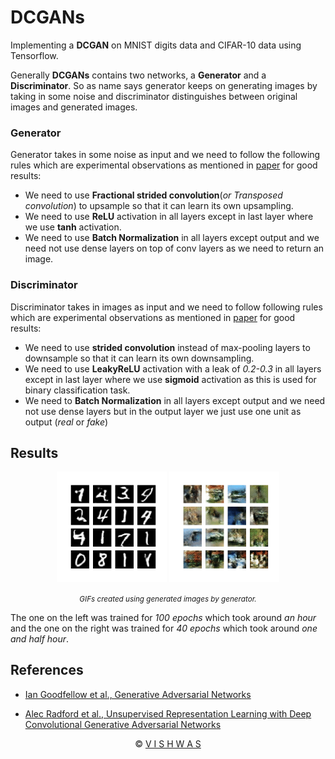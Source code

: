# DCGANs

Implementing a  **DCGAN** on MNIST digits data and CIFAR-10 data using Tensorflow.

Generally **DCGANs** contains two networks, a **Generator** and a **Discriminator**. So as name says generator keeps on generating images by taking in some noise and discriminator distinguishes between original images and generated images.

### Generator

Generator takes in some noise as input and we need to follow the following rules which are experimental observations as mentioned in [paper][2] for good results:

* We need to use **Fractional strided convolution**(*or Transposed convolution*) to upsample so that it can learn its own upsampling.
* We need to use **ReLU** activation in all layers except in last layer where we use **tanh** activation.
* We need to use **Batch Normalization** in all layers except output and we need not use dense layers on top of conv layers as we need to return an image.

### Discriminator

Discriminator takes in images as input and we need to follow following rules which are experimental observations as mentioned in [paper][2] for good results:

* We need to use **strided convolution** instead of max-pooling layers to downsample so that it can learn its own downsampling.
* We need to use **LeakyReLU** activation with a leak of *0.2-0.3* in all layers except in last layer where we use **sigmoid** activation as this is used for binary classification task.
* We need to **Batch Normalization** in all layers except output and we need not use dense layers but in the output layer we just use one unit as output (*real* or *fake*)

## Results

<div align="center">
    <p><img src="images/Generating_Digits.gif" width=35%>
        <img src="images/Generating_Images.gif" width=35%></p>
    <small><i>GIFs created using generated images by generator.</i></small>
</div>





The one on the left was trained for *100 epochs* which took around *an hour* and the one on the right was trained for *40 epochs* which took around *one and half hour*.  

## References

* [Ian Goodfellow et al., Generative Adversarial Networks][1]

* [Alec Radford et al., Unsupervised Representation Learning with Deep Convolutional Generative Adversarial Networks][2]

[1]:https://arxiv.org/abs/1406.2661
[2]:https://arxiv.org/abs/1511.06434

<div align="center"><smal>&copy <a href="https://github.com/vstark21">V I S H W A S</a></small></div>

